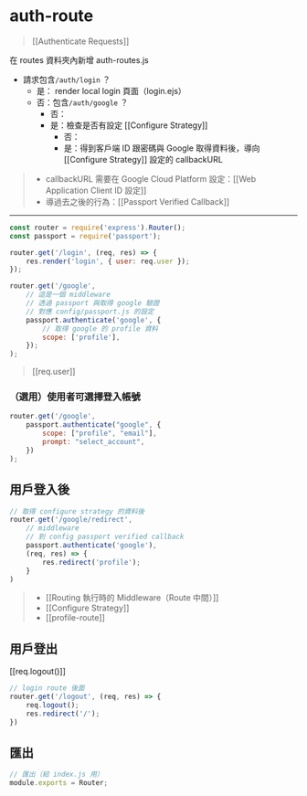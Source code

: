 # auth-route
>[[Authenticate Requests]]

在 routes 資料夾內新增 auth-routes.js

- 請求包含`/auth/login` ？
	- 是： render local login 頁面（login.ejs）
	- 否：包含`/auth/google` ？
		- 否：
		- 是：檢查是否有設定 [[Configure Strategy]]
			- 否：
			- 是：得到客戶端 ID 跟密碼與 Google 取得資料後，導向 [[Configure Strategy]] 設定的 callbackURL


> - callbackURL 需要在	Google Cloud Platform 設定：[[Web Application Client ID 設定]]
> - 導過去之後的行為：[[Passport Verified Callback]]

---

```js
const router = require('express').Router();
const passport = require('passport');

router.get('/login', (req, res) => {
	res.render('login', { user: req.user });
});

router.get('/google',
	// 這是一個 middleware
	// 透過 passport 與取得 google 驗證
	// 對應 config/passport.js 的設定
	passport.authenticate('google', {
		// 取得 google 的 profile 資料
		scope: ['profile'],
	});
);
```
>[[req.user]]
### （選用）使用者可選擇登入帳號
```js
router.get('/google',
	passport.authenticate("google", {
		scope: ["profile", "email"],
		prompt: "select_account",
	})
);
```
## 用戶登入後
```js
// 取得 configure strategy 的資料後
router.get('/google/redirect', 
	// middleware
	// 到 config passport verified callback
	passport.authenticate('google'),
	(req, res) => {
		res.redirect('profile');
	}
)
```
>- [[Routing 執行時的 Middleware（Route 中間）]]
>- [[Configure Strategy]]
>- [[profile-route]]

## 用戶登出
[[req.logout()]]
```js
// login route 後面
router.get('/logout', (req, res) => {
	req.logout();
	res.redirect('/');
})
```

## 匯出
```js
// 匯出（給 index.js 用）
module.exports = Router; 
```